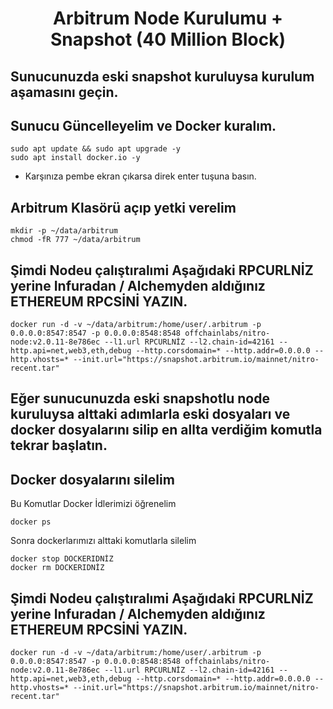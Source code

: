 <div align="center"> 

<h1> Arbitrum Node Kurulumu + Snapshot (40 Million Block) </h1>

</div>

## Sunucunuzda eski snapshot kuruluysa kurulum aşamasını geçin.

## Sunucu Güncelleyelim ve Docker kuralım.

```
sudo apt update && sudo apt upgrade -y
sudo apt install docker.io -y
```
- Karşınıza pembe ekran çıkarsa direk enter tuşuna basın.

## Arbitrum Klasörü açıp yetki verelim
```
mkdir -p ~/data/arbitrum
chmod -fR 777 ~/data/arbitrum
```

## Şimdi Nodeu çalıştıralımi Aşağıdaki RPCURLNİZ yerine Infuradan / Alchemyden aldığınız ETHEREUM RPCSİNİ YAZIN.
```
docker run -d -v ~/data/arbitrum:/home/user/.arbitrum -p 0.0.0.0:8547:8547 -p 0.0.0.0:8548:8548 offchainlabs/nitro-node:v2.0.11-8e786ec --l1.url RPCURLNİZ --l2.chain-id=42161 --http.api=net,web3,eth,debug --http.corsdomain=* --http.addr=0.0.0.0 --http.vhosts=* --init.url="https://snapshot.arbitrum.io/mainnet/nitro-recent.tar"
```

## Eğer sunucunuzda eski snapshotlu node kuruluysa alttaki adımlarla eski dosyaları ve docker dosyalarını silip en allta verdiğim komutla tekrar başlatın.

## Docker dosyalarını silelim
Bu Komutlar Docker İdlerimizi öğrenelim
```
docker ps
```
Sonra dockerlarımızı alttaki komutlarla silelim
```
docker stop DOCKERIDNİZ
docker rm DOCKERIDNİZ
```

## Şimdi Nodeu çalıştıralımi Aşağıdaki RPCURLNİZ yerine Infuradan / Alchemyden aldığınız ETHEREUM RPCSİNİ YAZIN.
```
docker run -d -v ~/data/arbitrum:/home/user/.arbitrum -p 0.0.0.0:8547:8547 -p 0.0.0.0:8548:8548 offchainlabs/nitro-node:v2.0.11-8e786ec --l1.url RPCURLNİZ --l2.chain-id=42161 --http.api=net,web3,eth,debug --http.corsdomain=* --http.addr=0.0.0.0 --http.vhosts=* --init.url="https://snapshot.arbitrum.io/mainnet/nitro-recent.tar"
```
